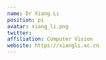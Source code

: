 ```yaml
---
name: Dr Xiang Li
position: pi
avatar: xiang_li.png
twitter: 
affiliation: Computer Vision
website: https://xiangli.ac.cn
---
```

